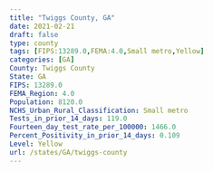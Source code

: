 ```yaml
---
title: "Twiggs County, GA"
date: 2021-02-21
draft: false
type: county
tags: [FIPS:13289.0,FEMA:4.0,Small metro,Yellow]
categories: [GA]
County: Twiggs County
State: GA
FIPS: 13289.0
FEMA_Region: 4.0
Population: 8120.0
NCHS_Urban_Rural_Classification: Small metro
Tests_in_prior_14_days: 119.0
Fourteen_day_test_rate_per_100000: 1466.0
Percent_Positivity_in_prior_14_days: 0.109
Level: Yellow
url: /states/GA/twiggs-county
---
```



